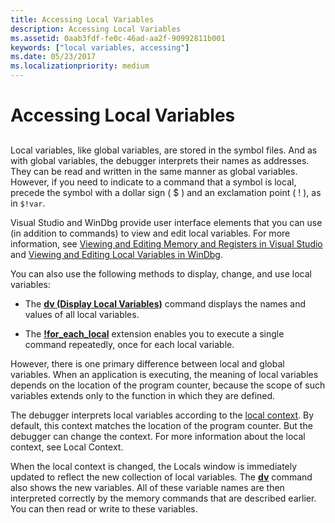 ```yaml
---
title: Accessing Local Variables
description: Accessing Local Variables
ms.assetid: 0aab3fdf-fe0c-46ad-aa2f-90992811b001
keywords: ["local variables, accessing"]
ms.date: 05/23/2017
ms.localizationpriority: medium
---
```


# Accessing Local Variables


## <span id="ddk_debugging_bios_code_dbg"></span><span id="DDK_DEBUGGING_BIOS_CODE_DBG"></span>


Local variables, like global variables, are stored in the symbol files. And as with global variables, the debugger interprets their names as addresses. They can be read and written in the same manner as global variables. However, if you need to indicate to a command that a symbol is local, precede the symbol with a dollar sign ( $ ) and an exclamation point ( ! ), as in `$!var`.

Visual Studio and WinDbg provide user interface elements that you can use (in addition to commands) to view and edit local variables. For more information, see [Viewing and Editing Memory and Registers in Visual Studio](viewing-memory--variables--and-registers-in-visual-studio.md) and [Viewing and Editing Local Variables in WinDbg](locals-window.md).

You can also use the following methods to display, change, and use local variables:

-   The [**dv (Display Local Variables)**](dv--display-local-variables-.md) command displays the names and values of all local variables.

-   The [**!for\_each\_local**](-for-each-local.md) extension enables you to execute a single command repeatedly, once for each local variable.

However, there is one primary difference between local and global variables. When an application is executing, the meaning of local variables depends on the location of the program counter, because the scope of such variables extends only to the function in which they are defined.

The debugger interprets local variables according to the [local context](changing-contexts.md#local-context). By default, this context matches the location of the program counter. But the debugger can change the context. For more information about the local context, see Local Context.

When the local context is changed, the Locals window is immediately updated to reflect the new collection of local variables. The [**dv**](dv--display-local-variables-.md) command also shows the new variables. All of these variable names are then interpreted correctly by the memory commands that are described earlier. You can then read or write to these variables.

 

 





